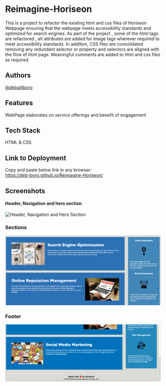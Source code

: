 # Reimagine-Horiseon

This is a project to refactor the existing html and css files of Horiseon Webpage ensuring that the webpage meets accessibility standards and optimized for search engines. As part of the project , some of the html tags are refactored , alt attributes are added for image tags wherever required to meet accessibility standards. In addition, CSS files are consolidated removing any redundant selector or property and selectors are aligned with the flow of html page. Meaningful comments are added to html and css files as required. 

## Authors

[@debajitboro](https://www.github.com/deb-boro)

## Features

WebPage elaborates on service offerings and benefit of engagement

## Tech Stack

HTML & CSS

## Link to Deployment

Copy and paste below link in any browser:  
https://deb-boro.github.io/Reimagine-Horiseon/

## Screenshots

#### Header, Navigation and hero section

![Header, Navigation and Hero Section](https://github.com/deb-boro/Reimagine-Horiseon/blob/main/assets/images/webpage_screenshot01.png?raw=true)

### Sections

![Sections](https://github.com/deb-boro/Reimagine-Horiseon/blob/main/assets/images/webpage_screenshot02.png?raw=true)

### Footer

![footer](https://github.com/deb-boro/Reimagine-Horiseon/blob/main/assets/images/webpage_screenshot03.png?raw=true)
